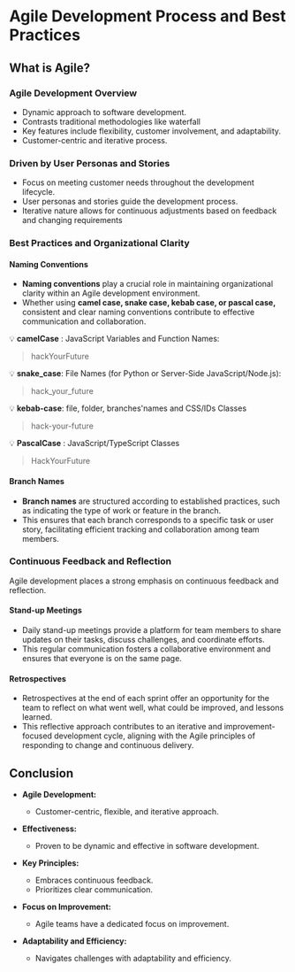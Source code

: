 # Agile Development Process and Best Practices

## What is Agile?

### Agile Development Overview

- Dynamic approach to software development.
- Contrasts traditional methodologies like waterfall
- Key features include flexibility, customer involvement, and adaptability.
- Customer-centric and iterative process.

### Driven by User Personas and Stories

- Focus on meeting customer needs throughout the development lifecycle.
- User personas and stories guide the development process.
- Iterative nature allows for continuous adjustments based on feedback
  and changing requirements

### Best Practices and Organizational Clarity

#### Naming Conventions

- **Naming conventions** play a crucial role in maintaining organizational
  clarity within an
  Agile development environment.
- Whether using **camel case,
  snake case, kebab case, or pascal case,** consistent and
  clear naming
  conventions contribute to effective communication and collaboration.

💡 **camelCase** : JavaScript Variables and Function Names:

> hackYourFuture

💡 **snake_case**: File Names (for Python or Server-Side JavaScript/Node.js):

> hack_your_future

💡 **kebab-case**: file, folder, branches'names and CSS/IDs Classes

> hack-your-future

💡 **PascalCase** : JavaScript/TypeScript Classes

> HackYourFuture

#### Branch Names

- **Branch names** are structured according to established practices, such as indicating
  the type of work or feature in the branch.
- This ensures that each branch corresponds to a specific task or user story, facilitating
  efficient tracking and collaboration among team members.

### Continuous Feedback and Reflection

Agile development places a strong emphasis on continuous feedback and reflection.

#### Stand-up Meetings

- Daily stand-up meetings provide a platform for team members to share updates
  on their tasks,
  discuss challenges,
  and coordinate efforts.
- This regular communication fosters a collaborative environment and ensures
  that everyone is on
  the same page.

#### Retrospectives

- Retrospectives at the end of each sprint offer an opportunity
  for the team to reflect on what
  went well, what could be improved, and lessons learned.
- This reflective approach contributes to an iterative and improvement-focused development
  cycle, aligning with the Agile principles of responding to change
  and continuous delivery.

## Conclusion

- **Agile Development:**

  - Customer-centric, flexible, and iterative approach.

- **Effectiveness:**

  - Proven to be dynamic and effective in software development.

- **Key Principles:**

  - Embraces continuous feedback.
  - Prioritizes clear communication.

- **Focus on Improvement:**

  - Agile teams have a dedicated focus on improvement.

- **Adaptability and Efficiency:**
  - Navigates challenges with adaptability and efficiency.
